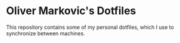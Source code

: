 # Oliver Markovic's Dotfiles

This repository contains some of my personal dotfiles, which I use to synchronize between machines.
